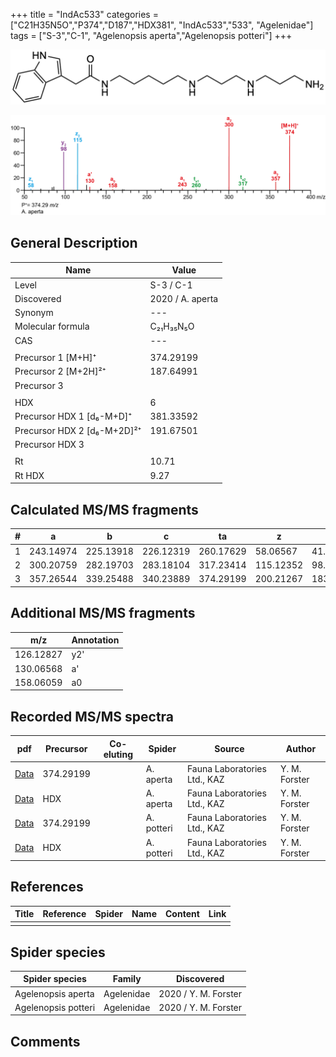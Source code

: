 +++
title = "IndAc533"
categories = ["C21H35N5O","P374","D187","HDX381",
"IndAc533","533",
"Agelenidae"]
tags = ["S-3","C-1",
"Agelenopsis aperta","Agelenopsis potteri"]
+++

![](/img/IndAc533.png)

![](/img_MSMS/374_IndAc533_Aa.png?classes=border)

## General Description

| Name                        | Value            |
|-----------------------------|------------------|
| Level                       | S-3 / C-1               |
| Discovered                  | 2020 / A. aperta |
| Synonym                     | ---              |
| Molecular formula           | C₂₁H₃₅N₅O        |
| CAS                         | ---              |
|                             |                  |
| Precursor 1 [M+H]⁺          | 374.29199        |
| Precursor 2 [M+2H]²⁺        | 187.64991        |
| Precursor 3                 |                  |
|                             |                  |
| HDX                         | 6                |
| Precursor HDX 1 [d₆-M+D]⁺   | 381.33592        |
| Precursor HDX 2 [d₆-M+2D]²⁺ | 191.67501        |
| Precursor HDX 3             |                  |
|                             |                  |
| Rt                          | 10.71            |
| Rt HDX                      | 9.27             |

## Calculated MS/MS fragments

| # | a         | b         | c         | ta        | z         | y         | tz        |
|---|-----------|-----------|-----------|-----------|-----------|-----------|-----------|
| 1 | 243.14974 | 225.13918 | 226.12319 | 260.17629 | 58.06567  | 41.03912  | 75.09222  |
| 2 | 300.20759 | 282.19703 | 283.18104 | 317.23414 | 115.12352 | 98.09697  | 132.15007 |
| 3 | 357.26544 | 339.25488 | 340.23889 | 374.29199 | 200.21267 | 183.18612 | 217.23922 |

## Additional MS/MS fragments

| m/z       | Annotation |
|-----------|------------|
| 126.12827 | y2'        |
| 130.06568 | a'         |
| 158.06059 | a0         |

## Recorded MS/MS spectra

| pdf                                           | Precursor | Co-eluting | Spider    | Source                       | Author        |
|-----------------------------------------------|-----------|------------|-----------|------------------------------|---------------|
| [Data](/pdf/A-aperta/374_IndAc533_Aa.pdf)     | 374.29199 |            | A. aperta | Fauna Laboratories Ltd., KAZ | Y. M. Forster |
| [Data](/pdf/A-aperta/374_IndAc533_Aa_HDX.pdf) | HDX       |            | A. aperta | Fauna Laboratories Ltd., KAZ | Y. M. Forster |
| [Data](/pdf/A-potteri/374_IndAc533_Ap.pdf) | 374.29199 |           | A. potteri | Fauna Laboratories Ltd., KAZ | Y. M. Forster |
| [Data](/pdf/A-potteri/374_IndAc533_Ap_HDX.pdf) | HDX |           | A. potteri | Fauna Laboratories Ltd., KAZ | Y. M. Forster |

## References

| Title     | Reference   | Spider    | Name   | Content  | Link |
|-----------|-------------|-----------|--------|----------|-----|
|           |             |           |        |          |     |

## Spider species

| Spider species     | Family     | Discovered           |
|--------------------|------------|----------------------|
| Agelenopsis aperta | Agelenidae | 2020 / Y. M. Forster |
| Agelenopsis potteri | Agelenidae | 2020 / Y. M. Forster |

## Comments